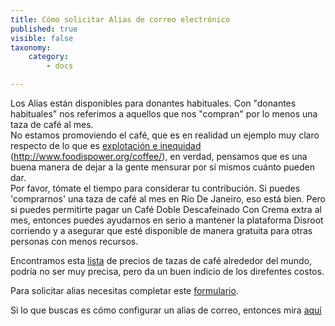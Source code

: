 ```yaml
---
title: Cómo solicitar Alias de correo electrónico
published: true
visible: false
taxonomy:
    category:
        - docs

---
```


Los Alias están disponibles para donantes habituales. Con "donantes habituales" nos referimos a aquellos que nos "compran" por lo menos una taza de café al mes.<br>
No estamos promoviendo el café, que es en realidad un ejemplo muy claro respecto de lo que es [explotación e inequidad](http://thesourcefilm.com/) (http://www.foodispower.org/coffee/), en verdad, pensamos que es una buena manera de dejar a la gente mensurar por sí mismos cuánto pueden dar.<br>
Por favor, tómate el tiempo para considerar tu contribución. Si puedes 'comprarnos' una taza de café al mes en Río De Janeiro, eso está bien. Pero si puedes permitirte pagar un Café Doble Descafeinado Con Crema extra al mes, entonces puedes ayudarnos en serio a mantener la plataforma Disroot corriendo y a asegurar que esté disponible de manera gratuita para otras personas con menos recursos.

Encontramos esta [lista](https://www.caffesociety.co.uk/blog/the-cheapest-cities-in-the-world-for-a-cup-of-coffee) de precios de tazas de café alrededor del mundo, podría no ser muy precisa, pero da un buen indicio de los direfentes costos.

Para solicitar alias necesitas completar este  [formulario](https://disroot.org/forms/alias-request-form).

Si lo que buscas es cómo configurar un alias de correo, entonces mira [aquí](/communication/email/alias)
